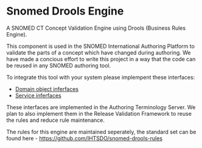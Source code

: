 # Snomed Drools Engine
A SNOMED CT Concept Validation Engine using Drools (Business Rules Engine).

This component is used in the SNOMED International Authoring Platform to validate the parts of a concept which have changed during authoring. We have made a concious effort to write this project in a way that the code can be reused in any SNOMED authoring tool.

To integrate this tool with your system please implempent these interfaces:
- [Domain object inferfaces](https://github.com/IHTSDO/snomed-drools/tree/master/src/main/java/org/ihtsdo/drools/domain)
- [Service inferfaces](https://github.com/IHTSDO/snomed-drools/tree/master/src/main/java/org/ihtsdo/drools/service)

These interfaces are implemented in the Authoring Terminology Server. We plan to also implement them in the Release Validation Framework to reuse the rules and reduce rule maintenance.

The rules for this engine are maintained seperately, the standard set can be found here - https://github.com/IHTSDO/snomed-drools-rules

